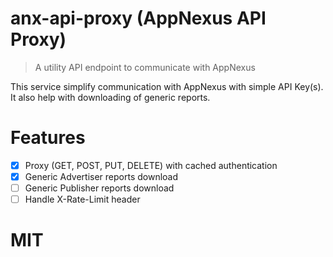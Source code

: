# anx-api-proxy (AppNexus API Proxy)
> A utility API endpoint to communicate with AppNexus

This service simplify communication with AppNexus with simple API Key(s).  It also help with downloading of generic reports.

# Features
- [x] Proxy (GET, POST, PUT, DELETE) with cached authentication
- [x] Generic Advertiser reports download
- [ ] Generic Publisher reports download
- [ ] Handle X-Rate-Limit header

# MIT
